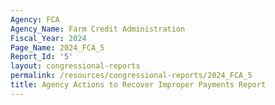 ```yaml
---
Agency: FCA
Agency_Name: Farm Credit Administration
Fiscal_Year: 2024
Page_Name: 2024_FCA_5
Report_Id: '5'
layout: congressional-reports
permalink: /resources/congressional-reports/2024_FCA_5
title: Agency Actions to Recover Improper Payments Report
---
```

